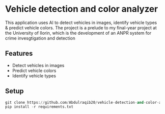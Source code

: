 ﻿# Vehicle detection and color analyzer

This application uses AI to detect vehicles in images, identify vehicle types & predict vehicle colors. The project is a prelude to my final-year project at the University of Ilorin, which is the development of an ANPR system for crime invesgtigation and detection

## Features

- Detect vehicles in images
- Predict vehicle colors
- Identify vehicle types

## Setup

```python
git clone https://github.com/Abdulraqib20/vehicle-detection-and-color-analyzer.git
pip install -r requirements.txt
```
